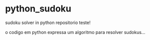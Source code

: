 # python_sudoku
sudoku solver in python
repositorio teste!

o codigo em python expressa um algoritmo para resolver sudokus...
